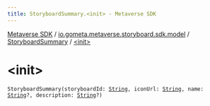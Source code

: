 ```yaml
---
title: StoryboardSummary.<init> - Metaverse SDK
---
```


[Metaverse SDK](../../index.html) / [io.gometa.metaverse.storyboard.sdk.model](../index.html) / [StoryboardSummary](index.html) / [&lt;init&gt;](./-init-.html)

# &lt;init&gt;

`StoryboardSummary(storyboardId: `[`String`](https://kotlinlang.org/api/latest/jvm/stdlib/kotlin/-string/index.html)`, iconUrl: `[`String`](https://kotlinlang.org/api/latest/jvm/stdlib/kotlin/-string/index.html)`, name: `[`String`](https://kotlinlang.org/api/latest/jvm/stdlib/kotlin/-string/index.html)`?, description: `[`String`](https://kotlinlang.org/api/latest/jvm/stdlib/kotlin/-string/index.html)`?)`
